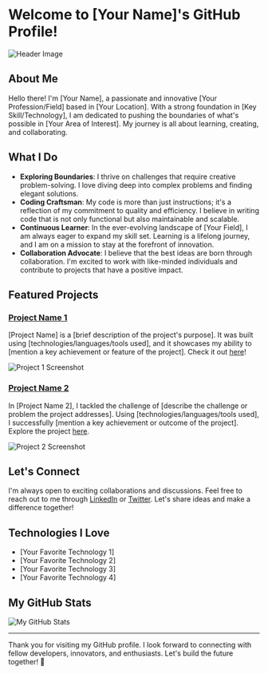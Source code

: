 # Welcome to [Your Name]'s GitHub Profile!

![Header Image](https://your-image-url.com)

## About Me

Hello there! I'm [Your Name], a passionate and innovative [Your Profession/Field] based in [Your Location]. With a strong foundation in [Key Skill/Technology], I am dedicated to pushing the boundaries of what's possible in [Your Area of Interest]. My journey is all about learning, creating, and collaborating.

## What I Do

- **Exploring Boundaries**: I thrive on challenges that require creative problem-solving. I love diving deep into complex problems and finding elegant solutions.
- **Coding Craftsman**: My code is more than just instructions; it's a reflection of my commitment to quality and efficiency. I believe in writing code that is not only functional but also maintainable and scalable.
- **Continuous Learner**: In the ever-evolving landscape of [Your Field], I am always eager to expand my skill set. Learning is a lifelong journey, and I am on a mission to stay at the forefront of innovation.
- **Collaboration Advocate**: I believe that the best ideas are born through collaboration. I'm excited to work with like-minded individuals and contribute to projects that have a positive impact.

## Featured Projects

### [Project Name 1](https://github.com/yourusername/project1)

[Project Name] is a [brief description of the project's purpose]. It was built using [technologies/languages/tools used], and it showcases my ability to [mention a key achievement or feature of the project]. Check it out [here](https://github.com/yourusername/project1)!

![Project 1 Screenshot](https://project1-screenshot-url.com)

### [Project Name 2](https://github.com/yourusername/project2)

In [Project Name 2], I tackled the challenge of [describe the challenge or problem the project addresses]. Using [technologies/languages/tools used], I successfully [mention a key achievement or outcome of the project]. Explore the project [here](https://github.com/yourusername/project2).

![Project 2 Screenshot](https://project2-screenshot-url.com)

## Let's Connect

I'm always open to exciting collaborations and discussions. Feel free to reach out to me through [LinkedIn](https://www.linkedin.com/in/yourusername/) or [Twitter](https://twitter.com/yourusername). Let's share ideas and make a difference together!

## Technologies I Love

- [Your Favorite Technology 1]
- [Your Favorite Technology 2]
- [Your Favorite Technology 3]
- [Your Favorite Technology 4]

## My GitHub Stats

![My GitHub Stats](https://github-readme-stats.vercel.app/api?username=yourusername&show_icons=true&count_private=true)

---

Thank you for visiting my GitHub profile. I look forward to connecting with fellow developers, innovators, and enthusiasts. Let's build the future together! 🚀
